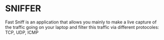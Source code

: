 # SNIFFER
Fast Sniff is an application that allows you mainly to make a live capture of the traffic going on your laptop and filter this traffic via different protocoles: TCP, UDP, ICMP
